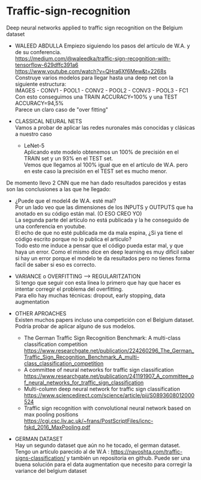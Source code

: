 # Traffic-sign-recognition
Deep neural networks applied to traffic sign recognition on the Belgium dataset  

+ WALEED ABDULLA
Empiezo siguiendo los pasos del artículo de W.A. y de su conferencia.    
https://medium.com/@waleedka/traffic-sign-recognition-with-tensorflow-629dffc391a6    
https://www.youtube.com/watch?v=QHra6Xf6Mew&t=2268s    
Construye varios modelos para llegar hasta una deep net con la siguiente estructura:    
IMAGES - CONV1 - POOL1 - CONV2 - POOL2 - CONV3 - POOL3 - FC1  
Con esto conseguimos una TRAIN ACCURACY=100% y una TEST ACCURACY=94,5%    
Parece un claro caso de "over fitting"   

+ CLASSICAL NEURAL NETS  
Vamos a probar de aplicar las redes nuronales más conocidas y clásicas a nuestro caso  
  - LeNet-5  
    Aplicando este modelo obtenemos un 100% de precisión en el TRAIN set y un 93% en el TEST set.   
    Vemos que llegamos al 100% igual que en el artículo de W.A. pero en este caso la precisión en el TEST set es mucho menor.  
    
    

De momento llevo 2 CNN que me han dado resultados parecidos y estas son las conclusiones a las que he llegado:  



+ ¿Puede que el model4 de W.A. esté mal?  
    Por un lado veo que las dimensiones de los INPUTS y OUTPUTS que ha anotado en su código están mal. (O ESO CREO YO)  
    La segunda parte del artículo no está publicada y la he conseguido de una conferencia en youtube.  
    El echo de que no esté publicada me da mala espina, ¿Si ya tiene el código escrito porque no lo publica el artículo?  
    Todo esto me induce a pensar que el código pueda estar mal, y que haya un error. 
    Como el mismo dice en deep learning es muy dificil saber si hay un error porque el modelo te da resultados pero no tienes forma facil de saber si eso es correcto.  
    
+ VARIANCE o OVERFITTING --> REGULARITZATION  
  Si tengo que seguir con esta línea lo primero que hay que hacer es intentar corregir el problema del overfitting.    
  Para ello hay muchas técnicas: dropout, early stopping, data augmentation  
  
  
+ OTHER APROACHES  
  Existen muchos papers incluso una competición con el Belgium dataset. Podría probar de aplicar alguno de sus modelos.
    - The German Traffic Sign Recognition Benchmark: A multi-class classification competition
      https://www.researchgate.net/publication/224260296_The_German_Traffic_Sign_Recognition_Benchmark_A_multi-class_classification_competition
     - A committee of neural networks for traffic sign classification
      https://www.researchgate.net/publication/241191907_A_committee_of_neural_networks_for_traffic_sign_classification
     - Multi-column deep neural network for traffic sign classification
      https://www.sciencedirect.com/science/article/pii/S0893608012000524
     - Traffic sign recognition with convolutional neural network based on max pooling positions
      https://cgi.csc.liv.ac.uk/~frans/PostScriptFiles/icnc-fskd_2016_MaxPooling.pdf
  
+ GERMAN DATASET  
  Hay un segundo dataset que aún no he tocado, el german dataset.  
  Tengo un artículo parecido al de W.A : https://navoshta.com/traffic-signs-classification/ y también un repositoria en github.
  Puede ser una buena solución para el data augmentation que necesito para corregir la variance del belgium dataset
